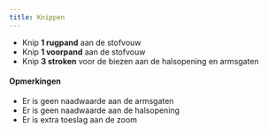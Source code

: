 ```yaml
---
title: Knippen
---
```


 - Knip **1 rugpand** aan de stofvouw
- Knip **1 voorpand** aan de stofvouw
- Knip **3 stroken** voor de biezen aan de halsopening en armsgaten

<Warning>

#### Opmerkingen

- Er is geen naadwaarde aan de armsgaten 
- Er is geen naadwaarde aan de halsopening
- Er is extra toeslag aan de zoom

</Warning>